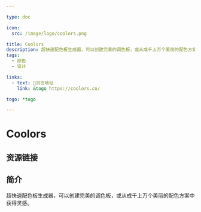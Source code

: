 ```yaml
---

type: doc

icon:
  src: /image/logo/coolors.png

title: Coolors
description: 超快速配色板生成器，可以创建完美的调色板，或从成千上万个美丽的配色方案中获得灵感。
tags:
  - 颜色
  - 设计

links:
  - text: 🧰浏览地址
    link: &togo https://coolors.co/

togo: *togo

---
```


<ShowLogo />

# Coolors

<ShowTags />

<ShowBreadcrumb />

## 资源链接

<ShowLinks />

## 简介

超快速配色板生成器，可以创建完美的调色板，或从成千上万个美丽的配色方案中获得灵感。
